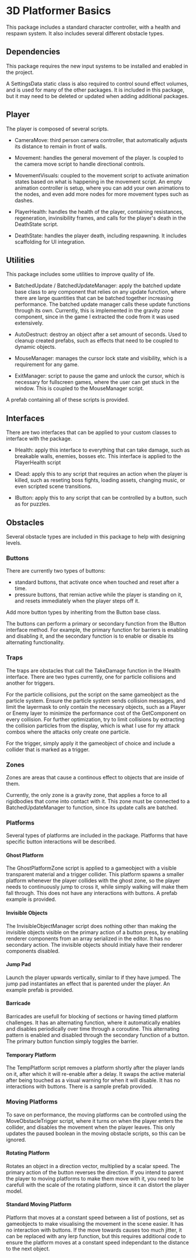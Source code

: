 
# 3D Platformer Basics

This package includes a standard character controller, with a health and respawn system. It also includes several different obstacle types.

## Dependencies
This package requires the new input systems to be installed and enabled in the project.

A SettingsData static class is also required to control sound effect volumes, and is used for many of the other packages. It is included in this package, but it may need to be deleted or updated when adding additional packages.

## Player

The player is composed of several scripts.

- CameraMove: third person camera controller, that automatically adjusts its distance to remain in front of walls.

- Movement: handles the general movement of the player. Is coupled to the camera move script to handle directional controls.

- MovementVisuals: coupled to the movement script to activate animation states based on what is happening in the movement script. An empty animation controller is setup, where you can add your own animations to the nodes, and even add more nodes for more movement types such as dashes.

- PlayerHealth: handles the health of the player, containing resistances, regeneration, invinsibility frames, and calls for the player's death in the DeathState script.

- DeathState: handles the player death, including respawning. It includes scaffolding for UI integration.

## Utilities

This package includes some utilities to improve quality of life.

- BatchedUpdate / BatchedUpdateManager: apply the batched update base class to any component that relies on any update function, where there are large quantities that can be batched together increasing performance. The batched update manager calls these update functions through its own. Currently, this is implemented in the gravity zone component, since in the game I extracted the code from it was used extensively.

- AutoDestruct: destroy an object after a set amount of seconds. Used to cleanup created prefabs, such as effects that need to be coupled to dynamic objects.

- MouseManager: manages the cursor lock state and visibility, which is a requirement for any game.

- ExitManager: script to pause the game and unlock the cursor, which is necessary for fullscreen games, where the user can get stuck in the window. This is coupled to the MouseManager script.

A prefab containing all of these scripts is provided.

## Interfaces

There are two interfaces that can be applied to your custom classes to interface with the package.

- IHealth: apply this interface to everything that can take damage, such as breakable walls, enemies, bosses etc. This interface is applied to the PlayerHealth script

- IDead: apply this to any script that requires an action when the player is killed, such as reseting boss fights, loading assets, changing music, or even scripted scene transitions.

- IButton: apply this to any script that can be controlled by a button, such as for puzzles.

## Obstacles

Several obstacle types are included in this package to help with designing levels.

### Buttons

There are currently two types of buttons:
 - standard buttons, that activate once when touched and reset after a time.
 - pressure buttons, that remian active while the player is standing on it, and resets immediately when the player steps off it.

Add more button types by inheriting from the Button base class.

The buttons can perform a primary or secondary function from the IButton interface method. For example, the primary function for barriers is enabling and disabling it, and the secondary function is to enable or disable its alternating functionality.

### Traps

The traps are obstacles that call the TakeDamage function in the IHealth interface. There are two types currently, one for particle collisions and another for triggers.

For the particle collisions, put the script on the same gameobject as the particle system. Ensure the particle system sends collision messages, and limit the layermask to only contain the necessary objects, such as a Player or Enemy layer to minimize the performance cost of the GetComponent on every collision. For further optimization, try to limit collisions by extracting the collision particles from the display, which is what I use for my attack combos where the attacks only create one particle.

For the trigger, simply apply it the gameobject of choice and include a collider that is marked as a trigger.

### Zones

Zones are areas that cause a continous effect to objects that are inside of them.

Currently, the only zone is a gravity zone, that applies a force to all rigidbodies that come into contact with it. This zone must be connected to a BatchedUpdateManager to function, since its update calls are batched.

### Platforms

Several types of platforms are included in the package. Platforms that have specific button interactions will be described.

#### Ghost Platform
The GhostPlatformZone script is applied to a gameobject with a visible transparent material and a trigger collider. This platform spawns a smaller platform whenever the player collides with the ghost zone, so the player needs to continuously jump to cross it, while simply walking will make them fall through. This does not have any interactions with buttons. A prefab example is provided.

#### Invisible Objects
The InvisibleObjectManager script does nothing other than making the invisible objects visible on the primary action of a button press, by enabling renderer components from an array serialized in the editor. It has no secondary action. The invisible objects should initialy have their renderer components disabled.

#### Jump Pad
Launch the player upwards vertically, similar to if they have jumped. The jump pad instantiates an effect that is parented under the player. An example prefab is provided.

#### Barricade
Barricades are usefull for blocking of sections or having timed platform challenges. It has an alternating function, where it automatically enables and disables periodically over time through a coroutine. This alternating pattern is enabled and disabled through the secondary function of a button. The primary button function simply toggles the barrier.

#### Temporary Platform
The TempPlatform script removes a platform shortly after the player lands on it, after which it will re-enable after a delay. It swaps the active material after being touched as a visual warning for when it will disable. It has no interactions with buttons. There is a sample prefab provided.

### Moving Platforms

To save on performance, the moving platforms can be controlled using the MoveObstacleTrigger script, where it turns on when the player enters the collider, and disables the movement when the player leaves. This only updates the paused boolean in the moving obstacle scripts, so this can be ignored.

#### Rotating Platform
Rotates an object in a direction vector, multiplied by a scalar speed. The primary action of the button reverses the direction. If you intend to parent the player to moving platforms to make them move with it, you need to be carefull with the scale of the rotating platform, since it can distort the player model.

#### Standard Moving Platform
Platform that moves at a constant speed between a list of postions, set as gameobjects to make visualising the movement in the scene easier. It has no interaction with buttons. If the move towards causes too much jitter, it can be replaced with any lerp function, but this requires additional code to ensure the platform moves at a constant speed independant to the distance to the next object.